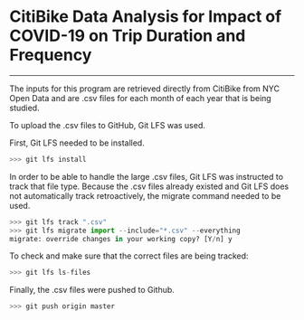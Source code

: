 # CitiBike Data Analysis for Impact of COVID-19 on Trip Duration and Frequency

---

The inputs for this program are retrieved directly from CitiBike from NYC Open Data and are .csv files for each month of each year that is being studied.

To upload the .csv files to GitHub, Git LFS was used.

First, Git LFS needed to be installed.

```python
>>> git lfs install
```

In order to be able to handle the large .csv files, Git LFS was instructed to track that file type.
Because the .csv files already existed and Git LFS does not automatically track retroactively, the
migrate command needed to be used.

```python
>>> git lfs track ".csv"
>>> git lfs migrate import --include="*.csv" --everything
migrate: override changes in your working copy? [Y/n] y
```

To check and make sure that the correct files are being tracked:
```python
>>> git lfs ls-files
```

Finally, the .csv files were pushed to Github.
```python
>>> git push origin master
```
